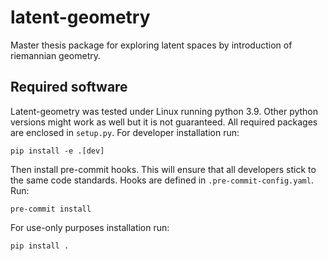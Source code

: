 # latent-geometry
Master thesis package for exploring latent spaces by introduction of riemannian geometry.

## Required software

Latent-geometry was tested under Linux running python 3.9. Other python versions might work as well but it is not guaranteed. All required packages are enclosed in `setup.py`. For developer installation run:

```console
pip install -e .[dev]
```
Then install pre-commit hooks. This will ensure that all developers stick to the same code standards. Hooks are defined in `.pre-commit-config.yaml`. Run:

```console
pre-commit install
```

For use-only purposes installation run:
```console
pip install .
```
